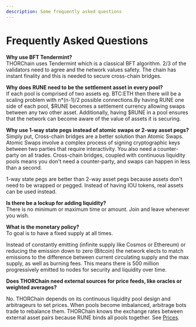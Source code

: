 ```yaml
---
description: Some frequently asked questions
---
```


# Frequently Asked Questions

**Why use BFT Tendermint?**  
THORChain uses Tendermint which is a classical BFT algorithm. 2/3 of the validators need to agree and the network values safety. The chain has instant finality and this is needed to secure cross-chain bridges.

**Why does RUNE need to be the settlement asset in every pool?**  
If each pool is comprised of two assets eg. BTC:ETH then there will be a scaling problem with n\*\(n-1\)/2 possible connections.By having RUNE one side of each pool, $RUNE becomes a settlement currency allowing swaps between any two other asset. Additionally, having $RUNE in a pool ensures that the network can become aware of the value of assets it is securing.

**Why use 1-way state pegs instead of atomic swaps or 2-way asset pegs?**  
Simply put, Cross-chain bridges are a better solution than Atomic Swaps. Atomic Swaps involve a complex process of signing cryptographic keys between two parties that require interactivity. You also need a counter-party on all trades. Cross-chain bridges, coupled with continuous liquidity pools means you don't need a counter-party, and swaps can happen in less than a second.

1-way state pegs are better than 2-way asset pegs because assets don't need to be wrapped or pegged. Instead of having IOU tokens, real assets can be used instead.

**Is there be a lockup for adding liquidity?**  
There is no minimum or maximum time or amount. Join and leave whenever you wish.

**What is the monetary policy?**  
To goal is to have a fixed supply at all times.

Instead of constantly emitting \(infinite supply like Cosmos or Ethereum\) or reducing the emission down to zero \(Bitcoin\) the network elects to match emissions to the difference between current circulating supply and the max supply, as well as burning fees. This means there is 500 million progressively emitted to nodes for security and liquidity over time.

**Does THORChain need external sources for price feeds, like oracles or weighted averages?** 

No. THORChain depends on its continuous liquidity pool design and arbitrageurs to set prices. When pools become imbalanced, arbitrage bots trade to rebalance them. THORChain knows the exchange rates between external asset pairs because RUNE binds all pools together. See [Prices](how-it-works/prices.md).

